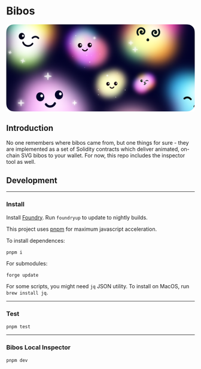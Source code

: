 # Bibos

![Some bibos](header.png)

## Introduction

No one remembers where bibos came from, but one things for sure - they are implemented as a set of Solidity contracts which deliver animated, on-chain SVG bibos to your wallet. For now, this repo includes the inspector tool as well.

## Development

---

### Install

Install [Foundry](https://github.com/gakonst/foundry/).
Run `foundryup` to update to nightly builds.

This project uses [pnpm](https://pnpm.io/) for maximum javascript acceleration.

To install dependences:

```[bash]
pnpm i
```

For submodules:

```[bash]
forge update
```

For some scripts, you might need `jq` JSON utility. To install on MacOS, run `brew install jq`.

---

### Test

```[bash]
pnpm test
```

---

### Bibos Local Inspector

```[bash]
pnpm dev
```
